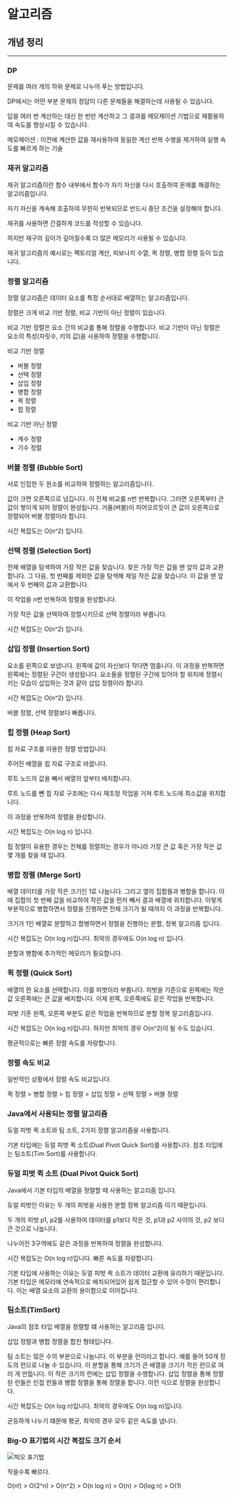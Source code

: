 # 알고리즘
## 개념 정리 

---


### DP
문제를 여러 개의 하위 문제로 나누어 푸는 방법입니다.

DP에서는 어떤 부분 문제의 정답이 다른 문제들을 해결하는데 사용될 수 있습니다.

답을 여러 번 계산하는 대신 한 번만 계산하고 그 결과를 메모제이션 기법으로 재활용하여 속도를 향상시킬 수 있습니다.

메모제이션 : 이전에 계산한 값을 재사용하여 동일한 계산 반복 수행을 제거하여 실행 속도를 빠르게 하는 기술



### 재귀 알고리즘
재귀 알고리즘이란 함수 내부에서 함수가 자기 자신을 다시 호출하여 문제를 해결하는 알고리즘입니다.

자기 자신을 계속해 호출하여 무한히 반복되므로 반드시 중단 조건을 설정해야 합니다.

재귀를 사용하면 간결하게 코드를 작성할 수 있습니다.

하지만 재구의 깊이가 깊어질수록 더 많은 메모리가 사용될 수 있습니다.

재귀 알고리즘의 예시로는 팩토리얼 계산, 피보나치 수열, 퀵 정렬, 병합 정렬 등이 있습니다.


### 정렬 알고리즘
정렬 알고리즘은 데이터 요소를 특정 순서대로 배열하는 알고리즘입니다.

정렬은 크게 비교 기반 정렬, 비교 기반이 아닌 정렬이 있습니다.

비교 기반 정렬은 요소 간의 비교를 통해 정렬을 수행합니다. 비교 기반이 아닌 정렬은 요소의 특성(자릿수, 키의 값)을 사용하여 정렬을 수행합니다.

비교 기반 정렬

- 버블 정렬
- 선택 정렬
- 삽입 정렬
- 병합 정렬
- 퀵 정렬
- 힙 정렬

비교 기반 아닌 정렬

- 계수 정렬
- 기수 정렬


### 버블 정렬 (Bubble Sort)

서로 인접한 두 원소를 비교하여 정렬하는 알고리즘입니다.

값이 크면 오른쪽으로 넘깁니다. 이 전체 비교를 n번 반복합니다. 그러면 오른쪽부터 큰 값이 쌓이게 되어 정렬이 완성됩니다. 거품(버블)이 피어오르듯이 큰 값이 오른쪽으로 정렬되어 버블 정렬이라 합니다.

시간 복잡도는 O(n^2) 입니다.


### 선택 정렬 (Selection Sort)

전체 배열을 탐색하여 가장 작은 값을 찾습니다. 찾은 가장 작은 값을 맨 앞의 값과 교환합니다. 그 다음, 첫 번째를 제외한 값을 탐색해 제일 작은 값을 찾습니다. 이 값을 맨 앞에서 두 번째의 값과 교환합니다.

이 작업을 n번 반복하여 정렬을 완성합니다.

가장 작은 값을 선택하여 정렬시키므로 선택 정렬이라 부릅니다. 

시간 복잡도는 O(n^2) 입니다.


### 삽입 정렬 (Insertion Sort)

요소를 왼쪽으로 보냅니다. 왼쪽에 값이 자신보다 작다면 멈춥니다. 이 과정을 반복하면 왼쪽에는 정렬된 구간이 생성됩니다. 요소들을 정렬된 구간에 있어야 할 위치에 정렬시키는 모습이 삽입하는 것과 같아 삽입 정렬이라 합니다.

시간 복잡도는 O(n^2) 입니다.

버블 정렬, 선택 정렬보다 빠릅니다.


### 힙 정렬 (Heap Sort)

힙 자료 구조를 이용한 정렬 방법입니다.

주어진 배열을 힙 자료 구조로 바꿉니다.

루트 노드의 값을 빼서 배열의 앞부터 배치합니다.

루트 노드를 뺀 힙 자료 구조에는 다시 재조정 작업을 거쳐 루트 노드에 최소값을 위치합니다.

이 과정을 반복하여 정렬을 완성합니다.

시간 복잡도는 O(n log n) 입니다.

힙 정렬이 유용한 경우는 전체를 정렬하는 경우가 아니라 가장 큰 값 혹은 가장 작은 값 몇 개를 찾을 때 입니다.



### 병합 정렬 (Merge Sort)
배열 데이터를 가장 작은 크기인 1로 나눕니다. 그리고 옆의 집합들과 병합을 합니다. 이 때 집합의 첫 번째 값을 비교하여 작은 값을 먼저 빼서 결과 배열에 위치합니다. 이렇게 부분적으로 병합하면서 정렬을 진행하면 전체 크기가 될 때까지 이 과정을 반복합니다.

크기가 1인 배열로 분할하고 합병하면서 정렬을 진행하는 분할, 정복 알고리즘 입니다.

시간 복잡도는 O(n log n)입니다. 최악의 경우에도 O(n log n) 입니다.

분할과 병합에 추가적인 메모리가 필요합니다.


### 퀵 정렬 (Quick Sort)
배열의 한 요소를 선택합니다. 이를 피벗이라 부릅니다. 피벗을 기준으로 왼쪽에는 작은 값 오른쪽에는 큰 값을 배치합니다. 이제 왼쪽, 오른쪽에도 같은 작업을 반복합니다.

피벗 기준 왼쪽, 오른쪽 부분도 같은 작업을 반복하므로 분할 정복 알고리즘입니다.

시간 복잡도는 O(n log n)입니다. 하지만 최악의 경우 O(n^2)이 될 수도 있습니다.

평균적으로는 빠른 정렬 속도를 자랑합니다.


### 정렬 속도 비교 
일반적인 상황에서 정렬 속도 비교입니다.

퀵 정렬 > 병합 정렬 > 힙 정렬 > 삽입 정렬 > 선택 정렬 > 버블 정렬 



### Java에서 사용되는 정렬 알고리즘
듀얼 피벗 퀵 소트와 팀 소트, 2가지 정렬 알고리즘을 사용합니다.

기본 타입에는 듀얼 피벗 퀵 소트(Dual Pivot Quick Sort)를 사용합니다.
참조 타입에는 팀소트(Tim Sort)를 사용합니다.


### 듀얼 피벗 퀵 소트 (Dual Pivot Quick Sort)
Java에서 기본 타입의 배열을 정렬할 때 사용하는 알고리즘 입니다.

듀얼 피벗인 이유는 두 개의 피벗을 사용한 분할 정복 알고리즘 이기 때문입니다.

두 개의 피벗 p1, p2를 사용하여 데이터를 p1보다 작은 것, p1과 p2 사이의 것, p2 보다 큰 것으로 나눕니다.

나누어진 3구역에도 같은 과정을 반복하여 정렬을 완성합니다.

시간 복잡도는 O(n log n)입니다. 빠른 속도를 자랑합니다.

기본 타입에 사용하는 이유는 듀얼 피벗 퀵 소트가 데이터 교환에 유리하기 때문입니다. 기본 타입은 메모리에 연속적으로 배치되어있어 쉽게 접근할 수 있어 수정이 편리합니다. 이는 배열 요소의 교환의 용이함으로 이어집니다.



### 팀소트(TimSort)
Java의 참조 타입 배열을 정렬할 떄 사용하는 알고리즘 입니다.

삽입 정렬과 병합 정렬을 합친 형태입니다.

팀 소트는 많은 수의 부분으로 나눕니다. 이 부분을 런이라고 합니다. 예를 들어 50개 정도의 런으로 나눌 수 있습니다. 이 분할을 통해 크기가 큰 배열을 크기가 작은 런으로 여러 개 만듭니다. 이 작은 크기의 런에는 삽입 정렬을 수행합니다. 삽입 정렬을 통해 정렬된 런들은 인접 런들과 병합 정렬을 통해 정렬을 합니다. 이런 식으로 정렬을 완성합니다.

시간 복잡도는 O(n log n)입니다.  최악의 경우에도 O(n log n)입니다.

균등하게 나누기 떄문에 평균, 최악의 경우 모두 같은 속도를 냅니다.


### Big-O 표기법의 시간 복잡도 크기 순서

![빅오 표기법](https://github.com/simol-study/cs/assets/48821942/d361131b-102c-4e2a-b1ad-c904db92b005)


작을수록 빠르다.

O(n!) > O(2^n) > O(n^2) > O(n log n) > O(n) > O(log n) > O(1)

